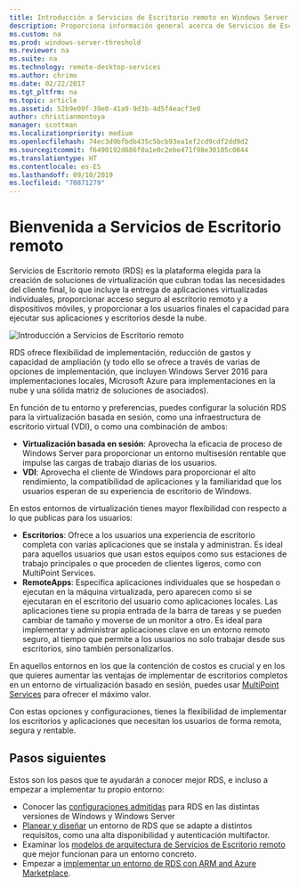 ```yaml
---
title: Introducción a Servicios de Escritorio remoto en Windows Server 2016
description: Proporciona información general acerca de Servicios de Escritorio remoto
ms.custom: na
ms.prod: windows-server-threshold
ms.reviewer: na
ms.suite: na
ms.technology: remote-desktop-services
ms.author: chrimo
ms.date: 02/22/2017
ms.tgt_pltfrm: na
ms.topic: article
ms.assetid: 52b9e09f-39e0-41a9-9d3b-4d5f4eacf3e0
author: christianmontoya
manager: scottman
ms.localizationpriority: medium
ms.openlocfilehash: 74ec3d9bfbdb435c5bcb93ea1ef2cd9cdf2dd9d2
ms.sourcegitcommit: f6490192d686f0a1e0c2ebe471f98e30105c0844
ms.translationtype: HT
ms.contentlocale: es-ES
ms.lasthandoff: 09/10/2019
ms.locfileid: "70871279"
---
```

# <a name="welcome-to-remote-desktop-services"></a>Bienvenida a Servicios de Escritorio remoto 

Servicios de Escritorio remoto (RDS) es la plataforma elegida para la creación de soluciones de virtualización que cubran todas las necesidades del cliente final, lo que incluye la entrega de aplicaciones virtualizadas individuales, proporcionar acceso seguro al escritorio remoto y a dispositivos móviles, y proporcionar a los usuarios finales el capacidad para ejecutar sus aplicaciones y escritorios desde la nube.

![Introducción a Servicios de Escritorio remoto](./media/rds-overview.png)

RDS ofrece flexibilidad de implementación, reducción de gastos y capacidad de ampliación (y todo ello se ofrece a través de varias de opciones de implementación, que incluyen Windows Server 2016 para implementaciones locales, Microsoft Azure para implementaciones en la nube y una sólida matriz de soluciones de asociados).

En función de tu entorno y preferencias, puedes configurar la solución RDS para la virtualización basada en sesión, como una infraestructura de escritorio virtual (VDI), o como una combinación de ambos:

- **Virtualización basada en sesión**: Aprovecha la eficacia de proceso de Windows Server para proporcionar un entorno multisesión rentable que impulse las cargas de trabajo diarias de los usuarios.
- **VDI**: Aprovecha el cliente de Windows para proporcionar el alto rendimiento, la compatibilidad de aplicaciones y la familiaridad que los usuarios esperan de su experiencia de escritorio de Windows.

En estos entornos de virtualización tienes mayor flexibilidad con respecto a lo que publicas para los usuarios:

- **Escritorios**: Ofrece a los usuarios una experiencia de escritorio completa con varias aplicaciones que se instala y administran. Es ideal para aquellos usuarios que usan estos equipos como sus estaciones de trabajo principales o que proceden de clientes ligeros, como con MultiPoint Services.
- **RemoteApps**: Especifica aplicaciones individuales que se hospedan o ejecutan en la máquina virtualizada, pero aparecen como si se ejecutaran en el escritorio del usuario como aplicaciones locales. Las aplicaciones tiene su propia entrada de la barra de tareas y se pueden cambiar de tamaño y moverse de un monitor a otro. Es ideal para implementar y administrar aplicaciones clave en un entorno remoto seguro, al tiempo que permite a los usuarios no solo trabajar desde sus escritorios, sino también personalizarlos.

En aquellos entornos en los que la contención de costos es crucial y en los que quieres aumentar las ventajas de implementar de escritorios completos en un entorno de virtualización basado en sesión, puedes usar [MultiPoint Services](../multipoint-services/multipoint-services.md) para ofrecer el máximo valor. 

Con estas opciones y configuraciones, tienes la flexibilidad de implementar los escritorios y aplicaciones que necesitan los usuarios de forma remota, segura y rentable.

## <a name="next-steps"></a>Pasos siguientes

Estos son los pasos que te ayudarán a conocer mejor RDS, e incluso a empezar a implementar tu propio entorno:
-   Conocer las [configuraciones admitidas](rds-supported-config.md) para RDS en las distintas versiones de Windows y Windows Server
-   [Planear y diseñar](rds-plan-and-design.md) un entorno de RDS que se adapte a distintos requisitos, como una alta disponibilidad y autenticación multifactor.
-   Examinar los [modelos de arquitectura de Servicios de Escritorio remoto](desktop-hosting-logical-architecture.md) que mejor funcionan para un entorno concreto.
-   Empezar a [implementar un entorno de RDS con ARM and Azure Marketplace](rds-in-azure.md).

